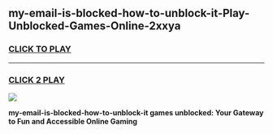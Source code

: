 
## my-email-is-blocked-how-to-unblock-it-Play-Unblocked-Games-Online-2xxya
<h3>
<a href="https://premium76.site?title=my-email-is-blocked-how-to-unblock-it&ref=25A">CLICK TO PLAY</a></h3>
<hr>

<h3>
<a href="https://premium76.site?title=my-email-is-blocked-how-to-unblock-it&ref=25A">CLICK 2 PLAY</a>
  
</h3>

<a href="https://premium76.site?title=my-email-is-blocked-how-to-unblock-it&ref=25A"><img src="https://clearcache.store/games.png"></a>


**my-email-is-blocked-how-to-unblock-it games unblocked: Your Gateway to Fun and Accessible Online Gaming**
